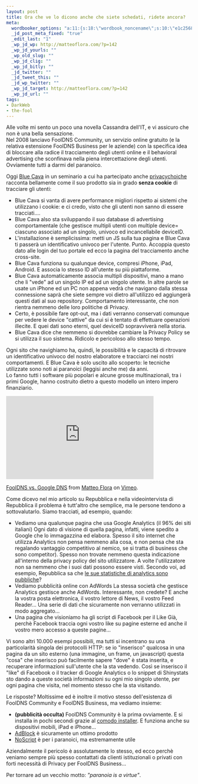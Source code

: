 ```yaml
--- 
layout: post
title: Ora che ve lo dicono anche che siete schedati, ridete ancora?
meta: 
  wordbooker_options: "a:11:{s:18:\"wordbook_noncename\";s:10:\"e1c25684a2\";s:18:\"wordbook_page_post\";s:15:\"131388540210117\";s:18:\"wordbook_orandpage\";s:1:\"2\";s:23:\"wordbook_default_author\";s:1:\"1\";s:23:\"wordbook_extract_length\";s:3:\"256\";s:19:\"wordbook_actionlink\";s:3:\"200\";s:26:\"wordbooker_publish_default\";s:2:\"on\";s:18:\"wordbook_attribute\";s:8:\"BlogPost\";s:24:\"wordbooker_status_update\";s:2:\"on\";s:29:\"wordbooker_status_update_text\";s:26:\": Post :  %title% - %link%\";s:20:\"wordbook_comment_get\";s:2:\"on\";}"
  _jd_post_meta_fixed: "true"
  _edit_last: "1"
  _wp_jd_wp: http://matteoflora.com/?p=142
  _wp_jd_yourls: ""
  _wp_old_slug: ""
  _wp_jd_clig: ""
  _wp_jd_bitly: ""
  _jd_twitter: ""
  _jd_tweet_this: ""
  _jd_wp_twitter: ""
  _wp_jd_target: http://matteoflora.com/?p=142
  _wp_jd_url: ""
tags: 
- DarkWeb
- the-fool
---
```

Alle volte mi sento un poco una novella Cassandra dell'IT, e vi assicuro che non è una bella sensazione.  
Nel 2008 lanciavo FoolDNS Community, un servizio online gratuito (e la relativa estensione FoolDNS Business per le aziende) con la specifica idea di bloccare alla radice il tracciamento degli utenti online e il behavioral advertising che sconfinava nella piena intercettazione degli utenti.  Ovviamente tutti a darmi del paranoico.  
  
Oggi [Blue Cava][1] in un seminario a cui ha partecipato anche [privacychoiche][1] racconta bellamente come il suo prodotto sia in grado **senza cookie** di tracciare gli utenti:

* Blue Cava si vanta di avere performance migliori rispetto ai sistemi che utilizzano i cookie: e ci credo, visto che gli utenti non sanno di essere tracciati....
* Blue Cava also sta sviluppando il suo database di advertising comportamentale (che gestisce multipli utenti con multiple device= ciascuno associato ad un singolo, univoco ed incancellabile deviceID.
* L'installazione è semplicissima: metti un JS sulla tua pagina e Blue Cava ti passerà un identificativo univoco per l'utente. Punto. Accoppia questo dato alle login del tuo portale ed ecco la pagina del tracciamento anche cross-site.
* Blue Cava funziona su qualunque device, compresi iPhone, iPad, Android. E associa lo stesso ID all'utente su più piattaforme.
* Blue Cava automaticamente associa multipli dispositivi, mano a mano che li "vede" ad un singolo IP ed ad un singolo utente. In altre parole se usate un iPhone ed un PC non appena vedrà che navigano dalla stessa connessione saprà che siete sempre voi dietro all'utilizzo ed aggiungerà questi dati al suo repository. Comportamento interessante, che non rientra nemmeno delle loro politiche di Privacy.
* Certo, è possibile fare opt-out, ma i dati verranno conservati comunque per vedere le device "cattive" da cui si è tentato di effettuare operazioni illecite. E quei dati sono eterni, quel deviceID sopravviverà nella storia.
* Blue Cava dice che nemmeno si dovrebbe cambiare la Privacy Policy se si utilizza il suo sistema. Ridicolo e pericoloso allo stesso tempo.  
  
Ogni sito che navighiamo ha, quindi, le possibilità e le capacità di ritrovare un identificativo univoco del nostro elaboratore e tracciarci nei nostri comportamenti. E Blue Cava è solo uscito allo scoperto: le tecniche utilizzate sono noti ai paranoici (leggisi anche me) da anni.  
Lo fanno tutti i software più popolari e alcune grosse multinazionali, tra i primi Google, hanno costruito dietro a questo modello un intero impero finanziario.  
  
<iframe src="http://player.vimeo.com/video/7982723" width="400" height="225" frameborder="0"></iframe><p><a href="http://vimeo.com/7982723">FoolDNS vs. Google DNS</a> from <a href="http://vimeo.com/lastknight">Matteo Flora</a> on <a href="http://vimeo.com">Vimeo</a>.</p>

Come dicevo nel mio articolo su Repubblica e nella videointervista di Repubblica il problema è tutt'altro che semplice, ma le persone tendono a sottovalutarlo. Siamo tracciati, ad esempio, quando:

* Vediamo una qualunque pagina che usa Google Analytics (il 96% dei siti italiani)
    Ogni dato di visione di quella pagina, infatti, viene spedito a Google che lo immagazzina ed elabora. Spesso il sito internet che utilizza Analytics non pensa nemmeno alla cosa, e non pensa che sta regalando vantaggio competitivo al nemico, se si tratta di business che sono competitor). Spesso non trovate nemmeno questa indicazione all'interno della privacy policy del sito utilizzatore. A volte l'utilizzatore non sa nemmeno che i suoi dati possono essere visti. Secondo voi, ad esempio, Repubblica sa che [le sue statistiche di analytics sono pubbliche](http://www.google.com/trends?q=repubblica.it)? 
* Vediamo pubblicità online con AdWords
   La stessa società che gestisce Analytics gestisce anche AdWords. Interessante, non credete? E anche la vostra posta elettronica, il vostro lettore di News, il vostro Feed Reader... Una serie di dati che sicuramente non verranno utilizzati in modo aggregato...
* Una pagina che visioniamo ha gli script di Facebook per il Like
   Già, perchè Facebook traccia ogni vostro like su pagine esterne ed anche il vostro mero accesso a queste pagine...

Vi sono altri 10.000 esempi possibili, ma tutti si incentrano su una particolarità singola dei protocolli HTTP: se io "inserisco" qualcosa in una pagina da un sito esterno (una immagine, un frame, un javascript) questa "cosa" che inserisco può facilmente sapere "dove" è stata inserita, e recuperare informazioni sull'utente che la sta vedendo. Così se inserisco il "like" di Facebook o il tracker di Google Analytics o lo snippet di Shinystats sto dando a queste società informazioni su ogni mio singolo utente, per ogni pagina che visita, nel momento stesso che la sta visitando.  

Le risposte? Moltissime ed è inoltre il motivo stesso dell'esistenza di FoolDNS Community e FoolDNS Business, ma vediamo insieme:  
  
* **(pubblicità occulta)** FoolDNS Community è la prima ovviamente. E si installa in pochi secondi grazie al [comodo installer][inst]. E funziona anche su dispositivi mobili, iPad e iPhone...
* [AdBlock](http://adblockplus.org/en/) è sicuramente un ottimo prodotto
* [NoScript](http://noscript.net/) è per i paranoici, ma estremamente utile

Aziendalmente il pericolo è assolutamente lo stesso, ed ecco perchè veniamo sempre più spesso contattati da clienti istituzionali o privati con forti necessità di Privacy per FoolDNS Business...  
  
Per tornare ad un vecchio motto: *"paranoia is a virtue"*.  

[1]: http://blog.privacychoice.org/2011/02/01/the-blue-cava-webinar-everything-i-feared-and-more/
[inst]: http://www.fooldns.com/fooldns-community/download/
